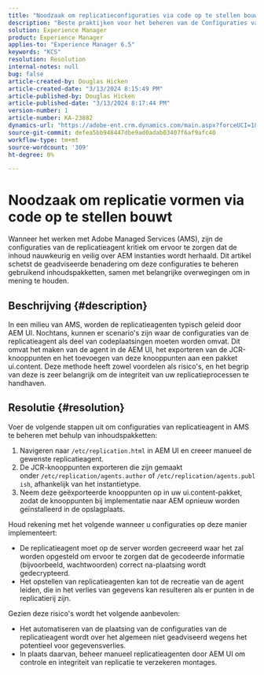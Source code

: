 ```yaml
---
title: "Noodzaak om replicatieconfiguraties via code op te stellen bouwt"
description: "Beste praktijken voor het beheren van de Configuraties van de Agent van de Replicatie in milieu's van AMS"
solution: Experience Manager
product: Experience Manager
applies-to: "Experience Manager 6.5"
keywords: "KCS"
resolution: Resolution
internal-notes: null
bug: false
article-created-by: Douglas Hicken
article-created-date: "3/13/2024 8:15:49 PM"
article-published-by: Douglas Hicken
article-published-date: "3/13/2024 8:17:44 PM"
version-number: 1
article-number: KA-23882
dynamics-url: "https://adobe-ent.crm.dynamics.com/main.aspx?forceUCI=1&pagetype=entityrecord&etn=knowledgearticle&id=c387107a-76e1-ee11-904c-00224806b7b2"
source-git-commit: defea5bb948447dbe9ad0adab03407f6af9afc40
workflow-type: tm+mt
source-wordcount: '309'
ht-degree: 0%

---
```


# Noodzaak om replicatie vormen via code op te stellen bouwt


Wanneer het werken met Adobe Managed Services (AMS), zijn de configuraties van de replicatieagent kritiek om ervoor te zorgen dat de inhoud nauwkeurig en veilig over AEM instanties wordt herhaald. Dit artikel schetst de geadviseerde benadering om deze configuraties te beheren gebruikend inhoudspakketten, samen met belangrijke overwegingen om in mening te houden.

## Beschrijving {#description}


In een milieu van AMS, worden de replicatieagenten typisch geleid door AEM UI. Nochtans, kunnen er scenario&#39;s zijn waar de configuraties van de replicatieagent als deel van codeplaatsingen moeten worden omvat. Dit omvat het maken van de agent in de AEM UI, het exporteren van de JCR-knooppunten en het toevoegen van deze knooppunten aan een pakket ui.content. Deze methode heeft zowel voordelen als risico&#39;s, en het begrip van deze is zeer belangrijk om de integriteit van uw replicatieprocessen te handhaven.


## Resolutie {#resolution}


Voer de volgende stappen uit om configuraties van replicatieagent in AMS te beheren met behulp van inhoudspakketten:

1. Navigeren naar `/etc/replication.html` in AEM UI en creeer manueel de gewenste replicatieagent.
2. De JCR-knooppunten exporteren die zijn gemaakt onder `/etc/replication/agents.author` of `/etc/replication/agents.publish`, afhankelijk van het instantietype.
3. Neem deze geëxporteerde knooppunten op in uw ui.content-pakket, zodat de knooppunten bij implementatie naar AEM opnieuw worden geïnstalleerd in de opslagplaats.


Houd rekening met het volgende wanneer u configuraties op deze manier implementeert:

- De replicatieagent moet op de server worden gecreeerd waar het zal worden opgesteld om ervoor te zorgen dat de gecodeerde informatie (bijvoorbeeld, wachtwoorden) correct na-plaatsing wordt gedecrypteerd.
- Het opstellen van replicatieagenten kan tot de recreatie van de agent leiden, die in het verlies van gegevens kan resulteren als er punten in de replicatierij zijn.


Gezien deze risico&#39;s wordt het volgende aanbevolen:

- Het automatiseren van de plaatsing van de configuraties van de replicatieagent wordt over het algemeen niet geadviseerd wegens het potentieel voor gegevensverlies.
- In plaats daarvan, beheer manueel replicatieagenten door AEM UI om controle en integriteit van replicatie te verzekeren montages.

